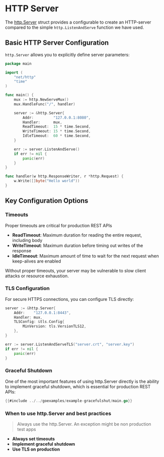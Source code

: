 # HTTP Server

The [http.Server](https://pkg.go.dev/net/http#Server) struct provides a configurable to create
an HTTP-server compared to the simple `http.ListenAndServe` function we have used.

## Basic HTTP Server Configuration

`http.Server` allows you to explicitly define server parameters:

```go
package main

import (
	"net/http"
	"time"
)

func main() {
	mux := http.NewServeMux()
	mux.HandleFunc("/", handler)

	server := &http.Server{
		Addr:         "127.0.0.1:8080",
		Handler:      mux,
		ReadTimeout:  15 * time.Second,
		WriteTimeout: 15 * time.Second,
		IdleTimeout:  60 * time.Second,
	}

	err := server.ListenAndServe()
	if err != nil {
		panic(err)
	}
}

func handler(w http.ResponseWriter, r *http.Request) {
	w.Write([]byte("Hello world"))
}
```

## Key Configuration Options

### Timeouts

Proper timeouts are critical for production REST APIs

- **ReadTimeout**: Maximum duration for reading the entire request, including body
- **WriteTimeout**: Maximum duration before timing out writes of the response
- **IdleTimeout**: Maximum amount of time to wait for the next request when keep-alives are enabled

Without proper timeouts, your server may be vulnerable to slow client attacks or resource exhaustion.


### TLS Configuration

For secure HTTPS connections, you can configure TLS directly:

```go
server := &http.Server{
	Addr:    "127.0.0.1:8443",
	Handler: mux,
	TLSConfig: &tls.Config{
		MinVersion: tls.VersionTLS12,
	},
}

err := server.ListenAndServeTLS("server.crt", "server.key")
if err != nil {
	panic(err)
}
```


### Graceful Shutdown

One of the most important features of using http.Server directly is the ability to implement graceful shutdown, which is essential for production REST APIs:


```go
{{#include ../../goexamples/example-gracefulshut/main.go}}
```

### When to use http.Server and best practices

> Always use the http.Server. An exception might be non production test apps

- **Always set timeouts**
- **Implement graceful shutdown**
- **Use TLS on production**

